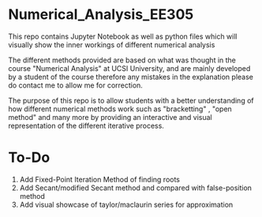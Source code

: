 # Numerical_Analysis_EE305
This repo contains Jupyter Notebook as well as python files which will visually show the inner workings of different numerical analysis

The different methods provided are based on what was thought in the course "Numerical Analysis" at UCSI University, and are mainly developed by a student of the course therefore any mistakes in the explanation please do contact me to allow me for correction.

The purpose of this repo is to allow students with a better understanding of how different numerical methods work such as "bracketting" , "open method" and many more by providing an interactive and visual representation of the different iterative process.


# To-Do
1. Add Fixed-Point Iteration Method of finding roots
3. Add Secant/modified Secant method and compared with false-position method
2. Add visual showcase of taylor/maclaurin series for approximation
